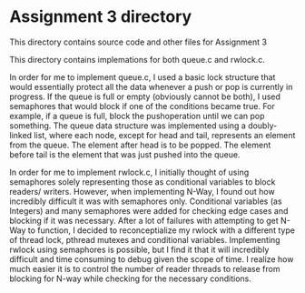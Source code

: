 # Assignment 3 directory

This directory contains source code and other files for Assignment 3

This directory contains implemations for both queue.c and rwlock.c.

In order for me to implement queue.c, I used a basic lock structure that would essentially protect all the data whenever a push or pop is currently in progress. If the queue is full or empty (obviously cannot be both), I used semaphores that would block if one of the conditions became true. For example, if a queue is full, block the pushoperation until we can pop something. The queue data structure was implemented using a doubly-linked list, where each node, except for head and tail, represents an element from the queue. The element after head is to be popped. The element before tail is the element that was just pushed into the queue.

In order for me to implement rwlock.c, I initially thought of using semaphores solely representing those as conditional variables to block readers/ writers. However, when implementing N-Way, I found out how incredibly difficult it was with semaphores only. Conditional variables (as Integers) and many semaphores were added for checking edge cases and blocking if it was necessary. After a lot of failures with attempting to get N-Way to function, I decided to reconceptialize my rwlock with a different type of thread lock, pthread mutexes and conditional variables. Implementing rwlock using semaphores is possible, but I find it that it will incredibly difficult and time consuming to debug given the scope of time. I realize how much easier it is to control the number of reader threads to release from blocking for N-way while checking for the necessary conditions.
